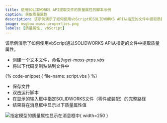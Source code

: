 ```yaml
---
title: 使用SOLIDWORKS API提取文件的质量属性的脚本示例
caption: 获取质量属性
description: 该示例演示了如何使用vbScript和SOLIDWORKS API从指定的文件中提取质量属性。
image: msgbox-mass-properties.png
labels: [质量属性, vbScript]
---
```


该示例演示了如何使用vbScript通过SOLIDWORKS API从指定的文件中提取质量属性。

* 创建一个文本文件，命名为*get-mass-prps.vbs*
* 将以下代码复制粘贴到文件中

{% code-snippet { file-name: script.vbs } %}

* 保存文件
* 双击运行脚本
* 在显示的输入框中指定SOLIDWORKS文件（零件或装配）的完整路径
* 结果将在消息框中显示以下质量属性值

![指定模型的质量属性显示在消息框中](msgbox-mass-properties.png){ width=250 }